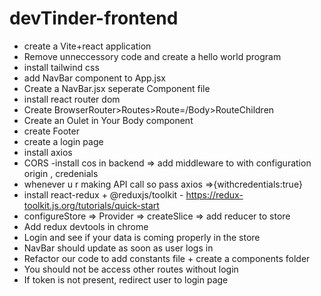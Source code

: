 # devTinder-frontend
- create a Vite+react application
- Remove unneccessory code and create a hello world program 
- install tailwind css
- add NavBar  component to App.jsx
- Create a NavBar.jsx seperate Component file 
- install react router dom
- Create BrowserRouter>Routes>Route=/Body>RouteChildren
- Create an Oulet in Your Body component
- create Footer
- create a login page
- install axios
- CORS -install cos in  backend => add middleware to with configuration origin ,  credenials 
- whenever u r making API call so pass  axios =>{withcredentials:true}
- install react-redux + @reduxjs/toolkit - https://redux-toolkit.js.org/tutorials/quick-start
- configureStore => Provider => createSlice => add reducer to store
- Add redux devtools in chrome
- Login and see if your data is coming properly in the store
- NavBar should update as soon as user logs in
- Refactor our code to add constants file + create a components folder
- You should not be access other routes without login
- If token is not present, redirect user to login page
